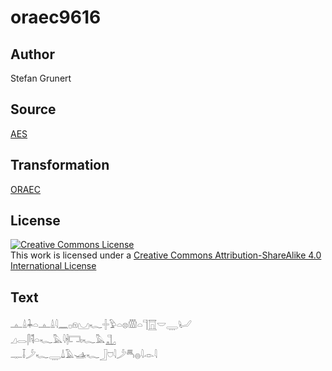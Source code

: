 # oraec9616

## Author

Stefan Grunert

## Source

[AES](https://github.com/simondschweitzer/aes)

## Transformation

[ORAEC](https://oraec.github.io/)

## License

<a rel="license" href="http://creativecommons.org/licenses/by-sa/4.0/"><img alt="Creative Commons License" style="border-width:0" src="https://i.creativecommons.org/l/by-sa/4.0/88x31.png" /></a><br />This work is licensed under a <a rel="license" href="http://creativecommons.org/licenses/by-sa/4.0/">Creative Commons Attribution-ShareAlike 4.0 International License</a>

## Text

𓊵𓏙𓇓𓏏𓊵𓏙𓇋𓈖𓊪𓁶𓈋𓆑𓏶𓅱𓏏𓊖𓏃𓏏𓊹𓉱𓎟𓇾𓂦<br>
𓈎𓂋𓋴𓌟𓏏𓆑𓅓𓇋𓇩𓉐𓏤𓆑𓅓𓊻<br>
𓊃𓄥𓌳𓆑𓇾𓍑𓄿𓊛𓆑𓃀𓈞𓇋𓌳𓄪𓐍𓇋𓁹𓇋<br>
